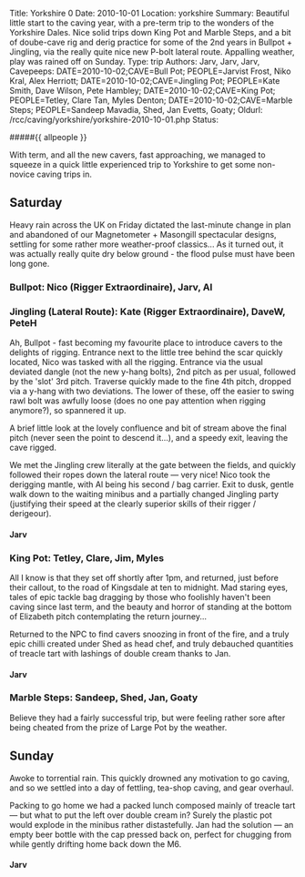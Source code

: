 Title: Yorkshire 0
Date: 2010-10-01
Location: yorkshire
Summary: Beautiful little start to the caving year, with a pre-term trip to the wonders of the Yorkshire Dales. Nice solid trips down King Pot and Marble Steps, and a bit of doube-cave rig and derig practice for some of the 2nd years in Bullpot + Jingling, via the really quite nice new P-bolt lateral route. Appalling weather, play was rained off on Sunday.
Type: trip
Authors: Jarv, Jarv, Jarv,
Cavepeeps: DATE=2010-10-02;CAVE=Bull Pot; PEOPLE=Jarvist Frost, Niko Kral, Alex Herriott;
           DATE=2010-10-02;CAVE=Jingling Pot; PEOPLE=Kate Smith, Dave Wilson, Pete Hambley;
           DATE=2010-10-02;CAVE=King Pot; PEOPLE=Tetley, Clare Tan, Myles Denton;
           DATE=2010-10-02;CAVE=Marble Steps; PEOPLE=Sandeep Mavadia, Shed, Jan Evetts, Goaty;
Oldurl: /rcc/caving/yorkshire/yorkshire-2010-10-01.php
Status:

#####{{ allpeople }}

With term, and all the new cavers, fast approaching, we managed to squeeze in a quick little experienced trip to Yorkshire to get some non-novice caving trips in.

##  Saturday

Heavy rain across the UK on Friday dictated the last-minute change in plan and abandoned of our Magnetometer + Masongill spectacular designs, settling for some rather more weather-proof classics... As it turned out, it was actually really quite dry below ground - the flood pulse must have been long gone.

###  Bullpot: Nico (Rigger Extraordinaire), Jarv, Al

###  Jingling (Lateral Route): Kate (Rigger Extraordinaire), DaveW, PeteH

Ah, Bullpot - fast becoming my favourite place to introduce cavers to the delights of rigging. Entrance next to the little tree behind the scar quickly located, Nico was tasked with all the rigging. Entrance via the usual deviated dangle (not the new y-hang bolts), 2nd pitch as per usual, followed by the 'slot' 3rd pitch. Traverse quickly made to the fine 4th pitch, dropped via a y-hang with two deviations. The lower of these, off the easier to swing rawl bolt was awfully loose (does no one pay attention when rigging anymore?), so spannered it up.

A brief little look at the lovely confluence and bit of stream above the final pitch (never seen the point to descend it...), and a speedy exit, leaving the cave rigged.

We met the Jingling crew literally at the gate between the fields, and quickly followed their ropes down the lateral route — very nice! Nico took the derigging mantle, with Al being his second / bag carrier. Exit to dusk, gentle walk down to the waiting minibus and a partially changed Jingling party (justifying their speed at the clearly superior skills of their rigger / derigeour).

####  Jarv

###  King Pot: Tetley, Clare, Jim, Myles

All I know is that they set off shortly after 1pm, and returned, just before their callout, to the road of Kingsdale at ten to midnight. Mad staring eyes, tales of epic tackle bag dragging by those who foolishly haven't been caving since last term, and the beauty and horror of standing at the bottom of Elizabeth pitch contemplating the return journey...

Returned to the NPC to find cavers snoozing in front of the fire, and a truly epic chilli created under Shed as head chef, and truly debauched quantities of treacle tart with lashings of double cream thanks to Jan.

####  Jarv

###  Marble Steps: Sandeep, Shed, Jan, Goaty

Believe they had a fairly successful trip, but were feeling rather sore after being cheated from the prize of Large Pot by the weather.

##  Sunday

Awoke to torrential rain. This quickly drowned any motivation to go caving, and so we settled into a day of fettling, tea-shop caving, and gear overhaul.

Packing to go home we had a packed lunch composed mainly of treacle tart — but what to put the left over double cream in? Surely the plastic pot would explode in the minibus rather distastefully. Jan had the solution — an empty beer bottle with the cap pressed back on, perfect for chugging from while gently drifting home back down the M6.

####  Jarv
